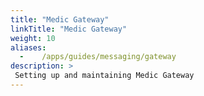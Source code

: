 ```yaml
---
title: "Medic Gateway"
linkTitle: "Medic Gateway"
weight: 10
aliases:
  -    /apps/guides/messaging/gateway
description: >
 Setting up and maintaining Medic Gateway
---
```

